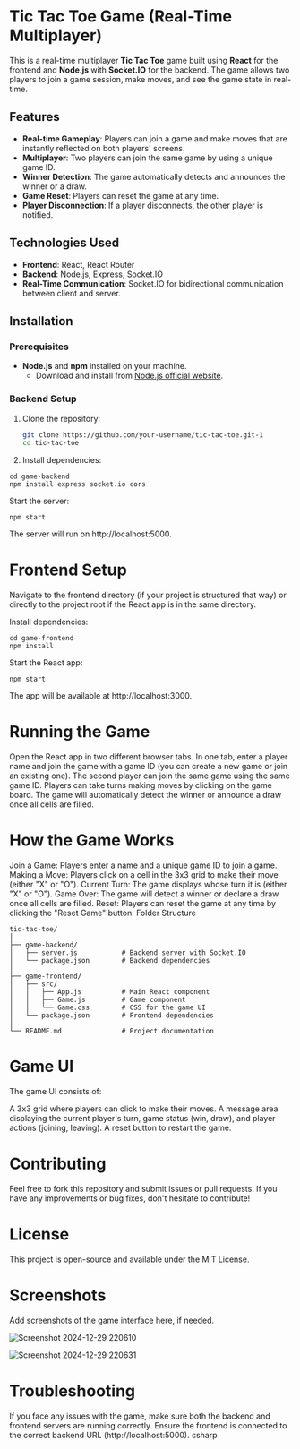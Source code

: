 # **Tic Tac Toe Game (Real-Time Multiplayer)**

This is a real-time multiplayer **Tic Tac Toe** game built using **React** for the frontend and **Node.js** with **Socket.IO** for the backend. The game allows two players to join a game session, make moves, and see the game state in real-time.

## **Features**
- **Real-time Gameplay**: Players can join a game and make moves that are instantly reflected on both players' screens.
- **Multiplayer**: Two players can join the same game by using a unique game ID.
- **Winner Detection**: The game automatically detects and announces the winner or a draw.
- **Game Reset**: Players can reset the game at any time.
- **Player Disconnection**: If a player disconnects, the other player is notified.

## **Technologies Used**
- **Frontend**: React, React Router
- **Backend**: Node.js, Express, Socket.IO
- **Real-Time Communication**: Socket.IO for bidirectional communication between client and server.

## **Installation**

### **Prerequisites**
- **Node.js** and **npm** installed on your machine.
  - Download and install from [Node.js official website](https://nodejs.org/).

### **Backend Setup**

1. Clone the repository:
   ```bash
   git clone https://github.com/your-username/tic-tac-toe.git-1
   cd tic-tac-toe
2. Install dependencies:

```
cd game-backend
npm install express socket.io cors
```
Start the server:
```
npm start
```
The server will run on http://localhost:5000.

# Frontend Setup
Navigate to the frontend directory (if your project is structured that way) or directly to the project root if the React app is in the same directory.

Install dependencies:

```
cd game-frontend
npm install
```
Start the React app:

```
npm start
```
The app will be available at http://localhost:3000.

# Running the Game
Open the React app in two different browser tabs.
In one tab, enter a player name and join the game with a game ID (you can create a new game or join an existing one).
The second player can join the same game using the same game ID.
Players can take turns making moves by clicking on the game board.
The game will automatically detect the winner or announce a draw once all cells are filled.
# How the Game Works
Join a Game: Players enter a name and a unique game ID to join a game.
Making a Move: Players click on a cell in the 3x3 grid to make their move (either "X" or "O").
Current Turn: The game displays whose turn it is (either "X" or "O").
Game Over: The game will detect a winner or declare a draw once all cells are filled.
Reset: Players can reset the game at any time by clicking the "Reset Game" button.
Folder Structure

```
tic-tac-toe/
│
├── game-backend/
│   ├── server.js           # Backend server with Socket.IO
│   └── package.json        # Backend dependencies
│
├── game-frontend/
│   ├── src/
│   │   ├── App.js          # Main React component
│   │   ├── Game.js         # Game component
│   │   └── Game.css        # CSS for the game UI
│   └── package.json        # Frontend dependencies
│
└── README.md               # Project documentation

```

# Game UI
The game UI consists of:

A 3x3 grid where players can click to make their moves.
A message area displaying the current player's turn, game status (win, draw), and player actions (joining, leaving).
A reset button to restart the game.
# Contributing
Feel free to fork this repository and submit issues or pull requests. If you have any improvements or bug fixes, don't hesitate to contribute!

# License
This project is open-source and available under the MIT License.

# Screenshots
Add screenshots of the game interface here, if needed.

![Screenshot 2024-12-29 220610](https://github.com/user-attachments/assets/bcb4bccb-4234-4dc8-87a7-924fa5d8b50c)

![Screenshot 2024-12-29 220631](https://github.com/user-attachments/assets/2837e34b-3e65-44c0-b095-14d686fdb6ba)

# Troubleshooting

If you face any issues with the game, make sure both the backend and frontend servers are running correctly.
Ensure the frontend is connected to the correct backend URL (http://localhost:5000).
csharp







